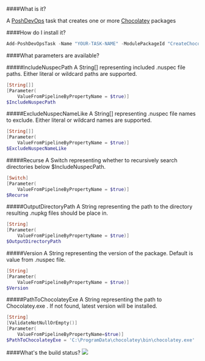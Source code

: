 ####What is it?

A [PoshDevOps](https://github.com/PoshDevOps/PoshDevOps) task that creates one or more [Chocolatey](https://chocolatey.org/) packages

####How do I install it?

```PowerShell
Add-PoshDevOpsTask -Name "YOUR-TASK-NAME" -ModulePackageId "CreateChocolateyPackage"
```

####What parameters are available?

#####IncludeNuspecPath
A String[] representing included .nuspec file paths. Either literal or wildcard paths are supported.
```PowerShell
[String[]]
[Parameter(
    ValueFromPipelineByPropertyName = $true)]
$IncludeNuspecPath
```

#####ExcludeNuspecNameLike
A String[] representing .nuspec file names to exclude. Either literal or wildcard names are supported.
```PowerShell
[String[]]
[Parameter(
    ValueFromPipelineByPropertyName = $true)]
$ExcludeNuspecNameLike
```

#####Recurse
A Switch representing whether to recursively search directories below $IncludeNuspecPath.
```PowerShell
[Switch]
[Parameter(
    ValueFromPipelineByPropertyName = $true)]
$Recurse
```

#####OutputDirectoryPath
A String representing the path to the directory resulting .nupkg files should be place in.
```PowerShell
[String]
[Parameter(
    ValueFromPipelineByPropertyName = $true)]
$OutputDirectoryPath
```
#####Version
A String representing the version of the package. Default is value from .nuspec file. 
```PowerShell
[String]
[Parameter(
    ValueFromPipelineByPropertyName = $true)]
$Version
```

#####PathToChocolateyExe
A String representing the path to Chocolatey.exe . If not found, latest version will be installed. 
```PowerShell
[String]
[ValidateNotNullOrEmpty()]
[Parameter(
    ValueFromPipelineByPropertyName=$true)]
$PathToChocolateyExe = 'C:\ProgramData\chocolatey\bin\chocolatey.exe'
```

####What's the build status?
![](https://ci.appveyor.com/api/projects/status/w5g8u9ia977n5r8k?svg=true)
